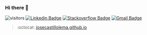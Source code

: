 ### Hi there 👋

<!--
**josecastillolema/josecastillolema** is a ✨ _special_ ✨ repository because its `README.md` (this file) appears on your GitHub profile.

Here are some ideas to get you started:

- 🔭 I’m currently working on ...
- 🌱 I’m currently learning ...
- 👯 I’m looking to collaborate on ...
- 🤔 I’m looking for help with ...
- 💬 Ask me about ...
- 📫 How to reach me: ...
- 😄 Pronouns: ...
- ⚡ Fun fact: ...
-->
![visitors](https://visitor-badge.glitch.me/badge?page_id=josecastillolema.josecastillolema)
[![Linkedin Badge](https://img.shields.io/badge/-josecastillolema-blue?style=flat-square&logo=Linkedin&logoColor=white&link=https://www.linkedin.com/in/jose-castillo-lema)](https://www.linkedin.com/in/danielobara/)
[![Stackoverflow Badge](https://img.shields.io/badge/-josecastillolema-4CA143?style=flat-square&logo=Stackoverflow&logoColor=white&link=https://stackoverflow.com/users/4288758/jos%C3%A9-castillo-lema)](https://stackoverflow.com/users/4288758/jos%C3%A9-castillo-lema)
[![Gmail Badge](https://img.shields.io/badge/-josecastillolema@gmail.com-c14438?style=flat-square&logo=Gmail&logoColor=white&link=mailto:josecastillolema@gmail.com)](mailto:josecastillolema@gmail.com)

> :octocat: [josecastillolema.github.io](https://josecastillolema.github.io)
